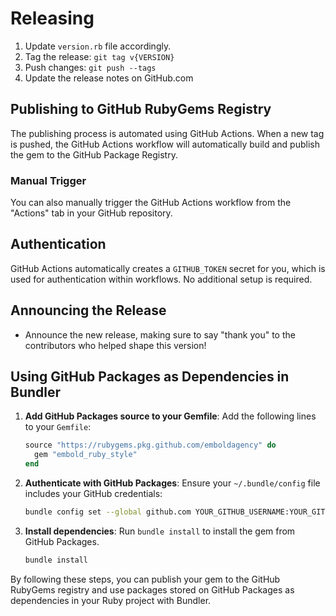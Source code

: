 # Releasing

1. Update `version.rb` file accordingly.
1. Tag the release: `git tag v{VERSION}`
1. Push changes: `git push --tags`
1. Update the release notes on GitHub.com

## Publishing to GitHub RubyGems Registry

The publishing process is automated using GitHub Actions. When a new tag is pushed, the GitHub Actions workflow will automatically build and publish the gem to the GitHub Package Registry.

### Manual Trigger

You can also manually trigger the GitHub Actions workflow from the "Actions" tab in your GitHub repository.

## Authentication

GitHub Actions automatically creates a `GITHUB_TOKEN` secret for you, which is used for authentication within workflows. No additional setup is required.

## Announcing the Release

* Announce the new release,
   making sure to say "thank you" to the contributors
   who helped shape this version!

## Using GitHub Packages as Dependencies in Bundler

1. **Add GitHub Packages source to your Gemfile**:
   Add the following lines to your `Gemfile`:

   ```ruby
   source "https://rubygems.pkg.github.com/emboldagency" do
     gem "embold_ruby_style"
   end
   ```

2. **Authenticate with GitHub Packages**:
   Ensure your `~/.bundle/config` file includes your GitHub credentials:

   ```bash
   bundle config set --global github.com YOUR_GITHUB_USERNAME:YOUR_GITHUB_TOKEN
   ```

3. **Install dependencies**:
   Run `bundle install` to install the gem from GitHub Packages.

   ```bash
   bundle install
   ```

By following these steps, you can publish your gem to the GitHub RubyGems registry and use packages stored on GitHub Packages as dependencies in your Ruby project with Bundler.